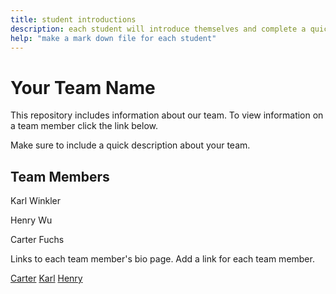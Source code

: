 ```yaml
---
title: student introductions
description: each student will introduce themselves and complete a quick bio
help: "make a mark down file for each student"
---
```


# Your Team Name

This repository includes information about our team. To view information on a team member click the link below.

Make sure to include a quick description about your team.

## Team Members

Karl Winkler

Henry Wu

Carter Fuchs

Links to each team member's bio page. Add a link for each team member.


[Carter](/Carter.md)
[Karl](/karl.md)
[Henry](/henry.md)
